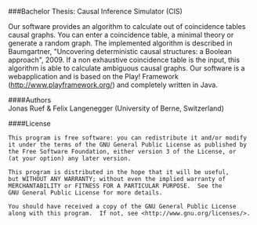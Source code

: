 ###Bachelor Thesis: Causal Inference Simulator (CIS)

Our software provides an algorithm to calculate out of coincidence tables causal graphs. You can enter a coincidence table, a minimal theory or
generate a random graph. The implemented algorithm is described in Baumgartner, "Uncovering deterministic causal structures: a Boolean approach",
2009. If a non exhaustive coincidence table is the input, this algorithm is able to calculate ambiguous causal graphs. Our software is a 
webapplication and is based on the Play! Framework (http://www.playframework.org/) and completely written in Java.
 
####Authors  
Jonas Ruef & Felix Langenegger (University of Berne, Switzerland)
 
####License

    This program is free software: you can redistribute it and/or modify
    it under the terms of the GNU General Public License as published by
    the Free Software Foundation, either version 3 of the License, or
    (at your option) any later version.

    This program is distributed in the hope that it will be useful,
    but WITHOUT ANY WARRANTY; without even the implied warranty of
    MERCHANTABILITY or FITNESS FOR A PARTICULAR PURPOSE.  See the
    GNU General Public License for more details.

    You should have received a copy of the GNU General Public License
    along with this program.  If not, see <http://www.gnu.org/licenses/>.
